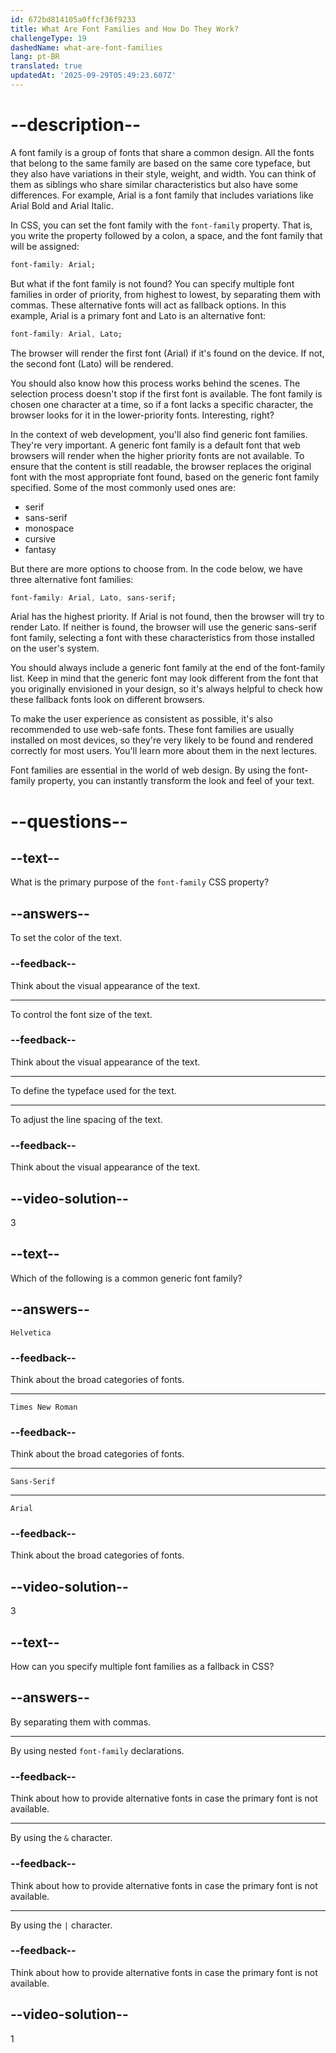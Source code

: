 ```yaml
---
id: 672bd814105a0ffcf36f9233
title: What Are Font Families and How Do They Work?
challengeType: 19
dashedName: what-are-font-families
lang: pt-BR
translated: true
updatedAt: '2025-09-29T05:49:23.607Z'
---
```


# --description--

A font family is a group of fonts that share a common design. All the fonts that belong to the same family are based on the same core typeface, but they also have variations in their style, weight, and width. You can think of them as siblings who share similar characteristics but also have some differences. For example, Arial is a font family that includes variations like Arial Bold and Arial Italic.

In CSS, you can set the font family with the `font-family` property. That is, you write the property followed by a colon, a space, and the font family that will be assigned:

```css
font-family: Arial;
```

But what if the font family is not found? You can specify multiple font families in order of priority, from highest to lowest, by separating them with commas. These alternative fonts will act as fallback options. In this example, Arial is a primary font and Lato is an alternative font:

```css
font-family: Arial, Lato;
```

The browser will render the first font (Arial) if it's found on the device. If not, the second font (Lato) will be rendered.

You should also know how this process works behind the scenes. The selection process doesn't stop if the first font is available. The font family is chosen one character at a time, so if a font lacks a specific character, the browser looks for it in the lower-priority fonts. Interesting, right?

In the context of web development, you'll also find generic font families. They're very important. A generic font family is a default font that web browsers will render when the higher priority fonts are not available. To ensure that the content is still readable, the browser replaces the original font with the most appropriate font found, based on the generic font family specified. Some of the most commonly used ones are: 

- serif
- sans-serif
- monospace
- cursive
- fantasy 

But there are more options to choose from. In the code below, we have three alternative font families:

```css
font-family: Arial, Lato, sans-serif;
```

Arial has the highest priority. If Arial is not found, then the browser will try to render Lato. If neither is found, the browser will use the generic sans-serif font family, selecting a font with these characteristics from those installed on the user's system.

You should always include a generic font family at the end of the font-family list. Keep in mind that the generic font may look different from the font that you originally envisioned in your design, so it's always helpful to check how these fallback fonts look on different browsers.

To make the user experience as consistent as possible, it's also recommended to use web-safe fonts. These font families are usually installed on most devices, so they're very likely to be found and rendered correctly for most users. You'll learn more about them in the next lectures.

Font families are essential in the world of web design. By using the font-family property, you can instantly transform the look and feel of your text.

# --questions--

## --text--

What is the primary purpose of the `font-family` CSS property?

## --answers--

To set the color of the text.

### --feedback--

Think about the visual appearance of the text.

---

To control the font size of the text.

### --feedback--

Think about the visual appearance of the text.

---

To define the typeface used for the text.

---

To adjust the line spacing of the text.

### --feedback--

Think about the visual appearance of the text.

## --video-solution--

3

## --text--

Which of the following is a common generic font family?

## --answers--

`Helvetica`

### --feedback--

Think about the broad categories of fonts.

---

`Times New Roman`

### --feedback--

Think about the broad categories of fonts.

---

`Sans-Serif`

---

`Arial`

### --feedback--

Think about the broad categories of fonts.

## --video-solution--

3

## --text--

How can you specify multiple font families as a fallback in CSS?

## --answers--

By separating them with commas.

---

By using nested `font-family` declarations.

### --feedback--

Think about how to provide alternative fonts in case the primary font is not available.

---

By using the `&` character.

### --feedback--

Think about how to provide alternative fonts in case the primary font is not available.

---

By using the `|` character.

### --feedback--

Think about how to provide alternative fonts in case the primary font is not available.

## --video-solution--

1
